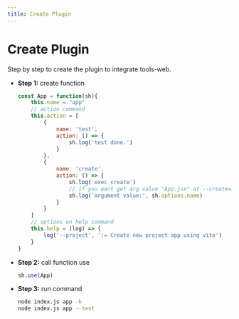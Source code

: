 ```yaml
---
title: Create Plugin
---
```

# Create Plugin
Step by step to create the plugin to integrate tools-web.
- **Step 1:** create function
	```javascript
	const App = function(sh){
		this.name = "app"
		// action command
		this.action = [
			{
				name: 'test',
				action: () => {
					sh.log('test done.')
				}
			},
			{
				name: 'create',
				action: () => {
					sh.log('exec create')
					// if you want get arg value "App.jsx" at --create=App.jsx
					sh.log('argument value:', sh.options.name)
				}
			}
		]
		// options on help command
		this.help = (log) => {
			log('--project', ':= Create new project app using vite')
		}
	}
	```
- **Step 2:** call function use
	```javascript
	sh.use(App)
	```
- **Step 3:** run command
	```bash
	node index.js app -h
	node index.js app --test
	```